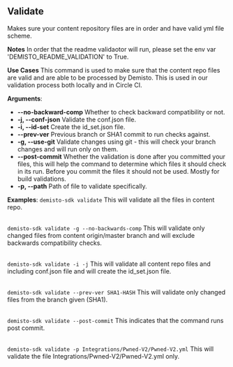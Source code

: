 ## Validate

Makes sure your content repository files are in order and have valid yml file scheme.

**Notes**
In order that the readme validaotor will run, please set the env var 'DEMISTO_README_VALIDATION' to True.

**Use Cases**
This command is used to make sure that the content repo files are valid and are able to be processed by Demisto.
This is used in our validation process both locally and in Circle CI.

**Arguments**:
* **--no-backward-comp**
Whether to check backward compatibility or not.
* **-j, --conf-json**
Validate the conf.json file.
* **-i, --id-set**
Create the id_set.json file.
* **--prev-ver**
Previous branch or SHA1 commit to run checks against.
* **-g, --use-git**
Validate changes using git - this will check your branch changes and will run only on them.
* **--post-commit**
Whether the validation is done after you committed your files, this will help the command to determine which files it
 should check in its run. Before you commit the files it should not be used. Mostly for build validations.
* **-p, --path**
Path of file to validate specifically.

**Examples**:
`demisto-sdk validate`
This will validate all the files in content repo.
<br><br>

`demisto-sdk validate -g --no-backwards-comp`
This will validate only changed files from content origin/master branch and will exclude backwards
compatibility checks.
<br><br>

`demisto-sdk validate -i -j`
This will validate all content repo files and including conf.json file and will create the id_set.json file.
<br><br>

`demisto-sdk validate --prev-ver SHA1-HASH`
This will validate only changed files from the branch given (SHA1).
<br><br>

`demisto-sdk validate --post-commit`
This indicates that the command runs post commit.
<br><br>

`demisto-sdk validate -p Integrations/Pwned-V2/Pwned-V2.yml`
This will validate the file Integrations/Pwned-V2/Pwned-V2.yml only.
<br><br>
